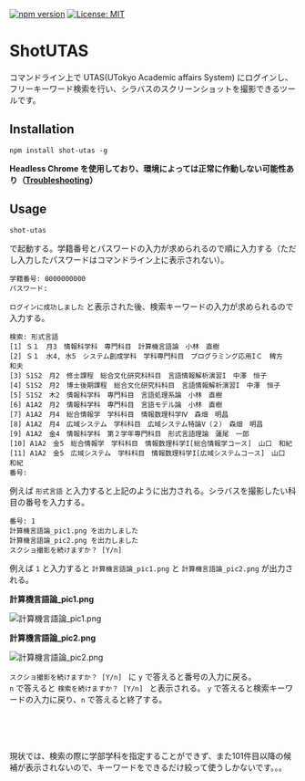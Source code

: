 [![npm version](https://badge.fury.io/js/shot-utas.svg)](https://badge.fury.io/js/shot-utas) [![License: MIT](https://img.shields.io/badge/License-MIT-yellow.svg)](https://opensource.org/licenses/MIT)

# ShotUTAS

コマンドライン上で UTAS(UTokyo Academic affairs System) にログインし、フリーキーワード検索を行い、シラバスのスクリーンショットを撮影できるツールです。

## Installation

```
npm install shot-utas -g
```

**Headless Chrome を使用しており、環境によっては正常に作動しない可能性あり（[Troubleshooting](https://github.com/GoogleChrome/puppeteer/blob/master/docs/troubleshooting.md)）**

## Usage

```
shot-utas
```

で起動する。学籍番号とパスワードの入力が求められるので順に入力する（ただし入力したパスワードはコマンドライン上に表示されない）。

```
学籍番号: 0000000000
パスワード:
```

`ログインに成功しました` と表示された後、検索キーワードの入力が求められるので入力する。

```
検索: 形式言語
[1] Ｓ１　月3　情報科学科　専門科目　計算機言語論　小林　直樹
[2] Ｓ１　水4, 水5　システム創成学科　学科専門科目　プログラミング応用IＣ　稗方　和夫
[3] S1S2　月2　修士課程　総合文化研究科科目　言語情報解析演習I　中澤　恒子
[4] S1S2　月2　博士後期課程　総合文化研究科科目　言語情報解析演習I　中澤　恒子
[5] S1S2　木2　情報科学科　専門科目　言語処理系論　小林　直樹
[6] A1A2　月2　情報科学科　専門科目　言語モデル論　小林　直樹
[7] A1A2　月4　総合情報学　学科科目　情報数理科学Ⅳ　森畑　明昌
[8] A1A2　月4　広域システム　学科科目　広域システム特論V（２）　森畑　明昌
[9] A1A2　金4　情報科学科　第２学年専門科目　形式言語理論　蓮尾　一郎
[10] A1A2　金5　総合情報学　学科科目　情報数理科学I[総合情報学コース]　山口　和紀
[11] A1A2　金5　広域システム　学科科目　情報数理科学I[広域システムコース]　山口　和紀
番号: 
```

例えば `形式言語` と入力すると上記のように出力される。シラバスを撮影したい科目の番号を入力する。

```
番号: 1
計算機言語論_pic1.png を出力しました
計算機言語論_pic2.png を出力しました
スクショ撮影を続けますか？ [Y/n] 
```

例えば `1` と入力すると `計算機言語論_pic1.png` と `計算機言語論_pic2.png` が出力される。

**計算機言語論_pic1.png**

<img src="https://user-images.githubusercontent.com/36184621/45759207-64472080-bc62-11e8-8df2-6c0b75f6b348.png" alt="計算機言語論_pic1.png">

**計算機言語論_pic2.png**

<img src="https://user-images.githubusercontent.com/36184621/45759233-70cb7900-bc62-11e8-9235-d73d5beb4b27.png" alt="計算機言語論_pic2.png">

`スクショ撮影を続けますか？ [Y/n] ` に `y` で答えると番号の入力に戻る。  
`n` で答えると `検索を続けますか？ [Y/n] ` と表示される。
 `y` で答えると検索キーワードの入力に戻り、`n` で答えると終了する。

<br>
<br>
<br>

現状では、検索の際に学部学科を指定することができず、また101件目以降の候補が表示されないので、キーワードをできるだけ絞って使うしかないです。。。